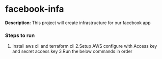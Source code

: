 # facebook-infa
**Description:** This project will create infrastructure for our facebook app

### Steps to run
1. Install aws cli and terraform cli
2.Setup AWS configure with Access key and secret access key
3.Run the below commands in order
   


